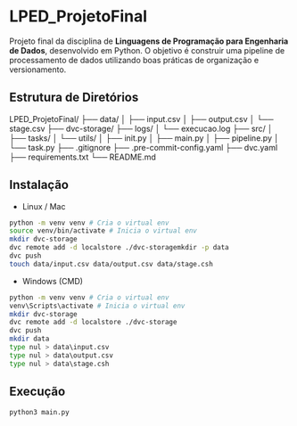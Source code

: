 # LPED_ProjetoFinal

Projeto final da disciplina de **Linguagens de Programação para Engenharia de Dados**, desenvolvido em Python.
O objetivo é construir uma pipeline de processamento de dados utilizando boas práticas de organização e versionamento.

## Estrutura de Diretórios
LPED_ProjetoFinal/
├── data/
│ ├── input.csv
│ ├── output.csv
│ └── stage.csv
├── dvc-storage/
├── logs/
│ └── execucao.log
├── src/
│ ├── tasks/
│ └── utils/
│ ├── init.py
│ ├── main.py
│ ├── pipeline.py
│ └── task.py
├── .gitignore
├── .pre-commit-config.yaml
├── dvc.yaml
├── requirements.txt
└── README.md

## Instalação

- Linux / Mac
```bash
python -m venv venv # Cria o virtual env
source venv/bin/activate # Inicia o virtual env
mkdir dvc-storage
dvc remote add -d localstore ./dvc-storagemkdir -p data
dvc push
touch data/input.csv data/output.csv data/stage.csh
```
- Windows (CMD)
```bash
python -m venv venv # Cria o virtual env
venv\Scripts\activate # Inicia o virtual env
mkdir dvc-storage
dvc remote add -d localstore ./dvc-storage
dvc push
mkdir data
type nul > data\input.csv
type nul > data\output.csv
type nul > data\stage.csh
```

## Execução
```bash
python3 main.py
```
